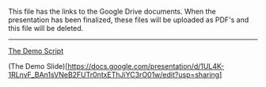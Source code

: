 This file has the links to the Google Drive documents. When the presentation has been finalized, these files will be uploaded as PDF's and this file will be deleted.

---

[The Demo Script](https://docs.google.com/document/d/1dgleuI_x537W2sLHNTcpoAPWcyM5QGWOMgtDWDhELEY/edit?usp=sharing)

(The Demo Slide)[https://docs.google.com/presentation/d/1UL4K-1RLnvF_BAn1sVNeB2FUTr0ntxEThJiYC3rO01w/edit?usp=sharing]
